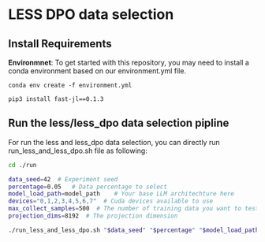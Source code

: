# LESS DPO data selection

## Install Requirements
**Environmnet**: To get started with this repository, you may need to install a conda environment based on our environment.yml file.
```
conda env create -f environment.yml

pip3 install fast-jl==0.1.3
```


## Run the less/less_dpo data selection pipline
For run the less and less_dpo data selection, you can directly run run_less_and_less_dpo.sh file as following:

```bash
cd ./run

data_seed=42  # Experiment seed
percentage=0.05   # Data percentage to select
model_load_path=model_path    # Your base LLM architechture here
devices="0,1,2,3,4,5,6,7"  # Cuda devices available to use
max_collect_samples=500  # The number of training data you want to test the code, after everything works, you can set it to None to run on all training data
projection_dims=8192  # The projection dimension

./run_less_and_less_dpo.sh "$data_seed" "$percentage" "$model_load_path" "$devices" "$max_collect_samples" "$projection_dims"
```
